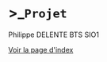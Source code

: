 # &gt;_``Projet``
Philippe DELENTE BTS SIO1

[Voir la page d'index](https://PhilDaiguille.github.io/TP_Batman/)

